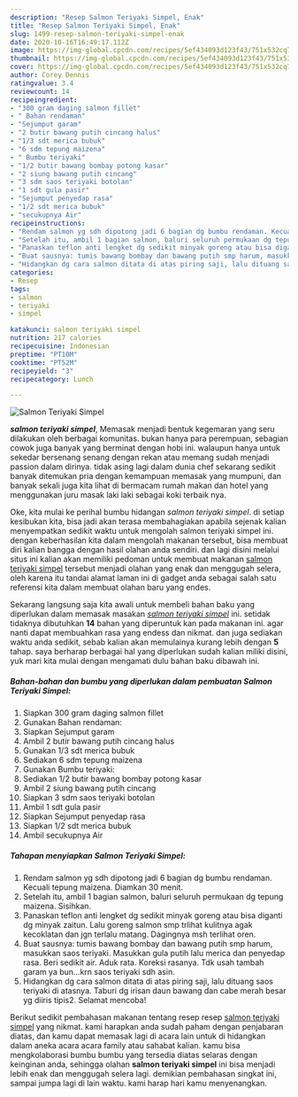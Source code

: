 ```yaml
---
description: "Resep Salmon Teriyaki Simpel, Enak"
title: "Resep Salmon Teriyaki Simpel, Enak"
slug: 1499-resep-salmon-teriyaki-simpel-enak
date: 2020-10-16T16:49:17.112Z
image: https://img-global.cpcdn.com/recipes/5ef434093d123f43/751x532cq70/salmon-teriyaki-simpel-foto-resep-utama.jpg
thumbnail: https://img-global.cpcdn.com/recipes/5ef434093d123f43/751x532cq70/salmon-teriyaki-simpel-foto-resep-utama.jpg
cover: https://img-global.cpcdn.com/recipes/5ef434093d123f43/751x532cq70/salmon-teriyaki-simpel-foto-resep-utama.jpg
author: Corey Dennis
ratingvalue: 3.4
reviewcount: 14
recipeingredient:
- "300 gram daging salmon fillet"
- " Bahan rendaman"
- "Sejumput garam"
- "2 butir bawang putih cincang halus"
- "1/3 sdt merica bubuk"
- "6 sdm tepung maizena"
- " Bumbu teriyaki"
- "1/2 butir bawang bombay potong kasar"
- "2 siung bawang putih cincang"
- "3 sdm saos teriyaki botolan"
- "1 sdt gula pasir"
- "Sejumput penyedap rasa"
- "1/2 sdt merica bubuk"
- "secukupnya Air"
recipeinstructions:
- "Rendam salmon yg sdh dipotong jadi 6 bagian dg bumbu rendaman. Kecuali tepung maizena. Diamkan 30 menit."
- "Setelah itu, ambil 1 bagian salmon, baluri seluruh permukaan dg tepung maizena. Sisihkan."
- "Panaskan teflon anti lengket dg sedikit minyak goreng atau bisa diganti dg minyak zaitun. Lalu goreng salmon smp trlihat kulitnya agak kecoklatan dan jgn terlalu matang. Dagingnya msh terlihat oren."
- "Buat sausnya: tumis bawang bombay dan bawang putih smp harum, masukkan saos teriyaki. Masukkan gula putih lalu merica dan penyedap rasa. Beri sedikit air. Aduk rata. Koreksi rasanya. Tdk usah tambah garam ya bun...krn saos teriyaki sdh asin."
- "Hidangkan dg cara salmon ditata di atas piring saji, lalu dituang saos teriyaki di atasnya. Taburi dg irisan daun bawang dan cabe merah besar yg diiris tipis2. Selamat mencoba!"
categories:
- Resep
tags:
- salmon
- teriyaki
- simpel

katakunci: salmon teriyaki simpel 
nutrition: 217 calories
recipecuisine: Indonesian
preptime: "PT10M"
cooktime: "PT52M"
recipeyield: "3"
recipecategory: Lunch

---
```



![Salmon Teriyaki Simpel](https://img-global.cpcdn.com/recipes/5ef434093d123f43/751x532cq70/salmon-teriyaki-simpel-foto-resep-utama.jpg)

<b><i>salmon teriyaki simpel</i></b>, Memasak menjadi bentuk kegemaran yang seru dilakukan oleh berbagai komunitas. bukan hanya para perempuan, sebagian cowok juga banyak yang berminat dengan hobi ini. walaupun hanya untuk sekedar bersenang senang dengan rekan atau memang sudah menjadi passion dalam dirinya. tidak asing lagi dalam dunia chef sekarang sedikit banyak ditemukan pria dengan kemampuan memasak yang mumpuni, dan banyak sekali juga kita lihat di bermacam rumah makan dan hotel yang menggunakan juru masak laki laki sebagai koki terbaik nya.



Oke, kita mulai ke perihal bumbu hidangan <i>salmon teriyaki simpel</i>. di setiap kesibukan kita, bisa jadi akan terasa membahagiakan apabila sejenak kalian menyempatkan sedikit waktu untuk mengolah salmon teriyaki simpel ini. dengan keberhasilan kita dalam mengolah makanan tersebut, bisa membuat diri kalian bangga dengan hasil olahan anda sendiri. dan lagi disini melalui situs ini kalian akan memiliki pedoman untuk membuat makanan <u>salmon teriyaki simpel</u> tersebut menjadi olahan yang enak dan menggugah selera, oleh karena itu tandai alamat laman ini di gadget anda sebagai salah satu referensi kita dalam membuat olahan baru yang endes.


Sekarang langsung saja kita awali untuk membeli bahan baku yang diperlukan dalam memasak masakan <u><i>salmon teriyaki simpel</i></u> ini. setidak tidaknya dibutuhkan <b>14</b> bahan yang diperuntuk kan pada makanan ini. agar nanti dapat membuahkan rasa yang endess dan nikmat. dan juga sediakan waktu anda sedikit, sebab kalian akan memulainya kurang lebih dengan <b>5</b> tahap. saya berharap berbagai hal yang diperlukan sudah kalian miliki disini, yuk mari kita mulai dengan mengamati dulu bahan baku dibawah ini.

<!--inarticleads1-->

##### Bahan-bahan dan bumbu yang diperlukan dalam pembuatan Salmon Teriyaki Simpel:

1. Siapkan 300 gram daging salmon fillet
1. Gunakan  Bahan rendaman:
1. Siapkan Sejumput garam
1. Ambil 2 butir bawang putih cincang halus
1. Gunakan 1/3 sdt merica bubuk
1. Sediakan 6 sdm tepung maizena
1. Gunakan  Bumbu teriyaki:
1. Sediakan 1/2 butir bawang bombay potong kasar
1. Ambil 2 siung bawang putih cincang
1. Siapkan 3 sdm saos teriyaki botolan
1. Ambil 1 sdt gula pasir
1. Siapkan Sejumput penyedap rasa
1. Siapkan 1/2 sdt merica bubuk
1. Ambil secukupnya Air




<!--inarticleads2-->

##### Tahapan menyiapkan Salmon Teriyaki Simpel:

1. Rendam salmon yg sdh dipotong jadi 6 bagian dg bumbu rendaman. Kecuali tepung maizena. Diamkan 30 menit.
1. Setelah itu, ambil 1 bagian salmon, baluri seluruh permukaan dg tepung maizena. Sisihkan.
1. Panaskan teflon anti lengket dg sedikit minyak goreng atau bisa diganti dg minyak zaitun. Lalu goreng salmon smp trlihat kulitnya agak kecoklatan dan jgn terlalu matang. Dagingnya msh terlihat oren.
1. Buat sausnya: tumis bawang bombay dan bawang putih smp harum, masukkan saos teriyaki. Masukkan gula putih lalu merica dan penyedap rasa. Beri sedikit air. Aduk rata. Koreksi rasanya. Tdk usah tambah garam ya bun...krn saos teriyaki sdh asin.
1. Hidangkan dg cara salmon ditata di atas piring saji, lalu dituang saos teriyaki di atasnya. Taburi dg irisan daun bawang dan cabe merah besar yg diiris tipis2. Selamat mencoba!




Berikut sedikit pembahasan makanan tentang resep resep <u>salmon teriyaki simpel</u> yang nikmat. kami harapkan anda sudah paham dengan penjabaran diatas, dan kamu dapat memasak lagi di acara lain untuk di hidangkan dalam aneka acara acara family atau sahabat kalian. kamu bisa mengkolaborasi bumbu bumbu yang tersedia diatas selaras dengan keinginan anda, sehingga olahan <b>salmon teriyaki simpel</b> ini bisa menjadi lebih enak dan menggugah selera lagi. demikian pembahasan singkat ini, sampai jumpa lagi di lain waktu. kami harap hari kamu menyenangkan.
